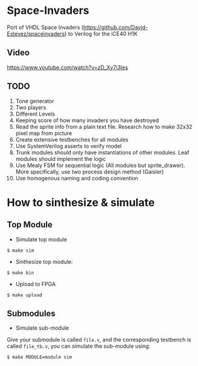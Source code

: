 # Space-Invaders

Port of VHDL Space Invaders (https://github.com/David-Estevez/spaceinvaders) to Verilog for the iCE40 H1K

## Video

https://www.youtube.com/watch?v=zD_Xy7i3Ies

## TODO

1. Tone generator
2. Two players
3. Different Levels
4. Keeping score of how many invaders you have destroyed
5. Read the sprite info from a plain text file. Research how to make 32x32 pixel map from picture
6. Create extensive testbenches for all modules
7. Use SystemVerilog asserts to verify model
8. Trunk modules should only have instantiations of other modules. Leaf modules should implement the logic
9. Use Mealy FSM for sequential logic (All modules but sprite_drawer). More specifically, use two process design method (Gaisler)
10. Use homogenous naming and coding convention

# How to sinthesize & simulate

## Top Module

* Simulate top module

```
$ make sim
```

* Sinthesize top module:

```
$ make bin
```

* Upload to FPGA

```
$ make upload
```

## Submodules

* Simulate sub-module

Give your submodule is called `file.v`, and the corresponding testbench is called `file_tb.v`, you can simulate the sub-module using:

```
$ make MODULE=module sim
```

